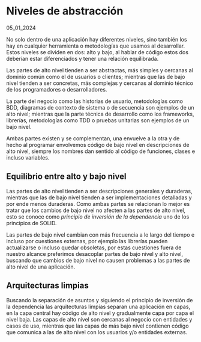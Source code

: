 # Niveles de abstracción
05_01_2024

No solo dentro de una aplicación hay diferentes niveles, sino también los hay en cualquier herramienta o metodologías que usamos al desarrollar. Estos niveles se dividen en dos: alto y bajo, al hablar de código estos dos deberían estar diferenciados y tener una relación equilibrada.

Las partes de alto nivel tienden a ser abstractas, más simples y cercanas al dominio común como el de usuarios o clientes; mientras que las de bajo nivel tienden a ser concretas, más complejas y cercanas al dominio técnico de los programadores o desarrolladores.

La parte del negocio como las historias de usuario, metodologías como BDD, diagramas de contexto de sistema o de secuencia son ejemplos de un alto nivel; mientras que la parte técnica de desarrollo como los frameworks, librerías, metodologías como TDD o pruebas unitarias son ejemplos de un bajo nivel.

Ambas partes existen y se complementan, una envuelve a la otra y de hecho al programar envolvemos código de bajo nivel en descripciones de alto nivel, siempre los nombres dan sentido al código de funciones, clases e incluso variables.

## Equilibrio entre alto y bajo nivel

Las partes de alto nivel tienden a ser descripciones generales y duraderas, mientras que las de bajo nivel tienden a ser implementaciones detalladas y por ende menos duraderas. Como ambas partes se relacionan lo mejor es tratar que los cambios de bajo nivel no afecten a las partes de alto nivel, esto se conoce como *principio de inversión de la dependencia* uno de los principios de SOLID.

Las partes de bajo nivel cambian con más frecuencia a lo largo del tiempo e incluso por cuestiones externas, por ejemplo las librerías pueden actualizarse o incluso quedar obsoletas, por estas cuestiones fuera de nuestro alcance preferimos desacoplar partes de bajo nivel y alto nivel, buscando que cambios de bajo nivel no causen problemas a las partes de alto nivel de una aplicación.

## Arquitecturas limpias

Buscando la separación de asuntos y siguiendo el principio de inversión de la dependencia las arquitecturas limpias separan una aplicación en capas, en la capa central hay código de alto nivel y gradualmente capa por capa el nivel baja. Las capas de alto nivel son cercanas al negocio con entidades y casos de uso, mientras que las capas de más bajo nivel contienen código que comunica a las de alto nivel con los usuarios y/o entidades externas. 
